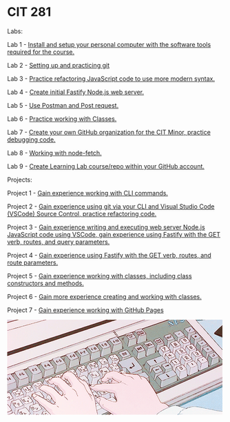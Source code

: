 # CIT 281

Labs:

Lab 1 - [Install and setup your personal computer with the software tools required for the course.](https://beawetton.github.io/cit-lab1/)


Lab 2 - [Setting up and practicing git](https://beawetton.github.io/cit-lab2/)


Lab 3 - [Practice refactoring JavaScript code to use more modern syntax.](https://github.com/beawetton/cit-lab3)


Lab 4 - [Create initial Fastify Node.js web server.](https://github.com/beawetton/cit-lab4)


Lab 5 - [Use Postman and Post request.](https://github.com/beawetton/cit-lab5)


Lab 6 - [Practice working with Classes.](https://github.com/beawetton/cit-lab6)


Lab 7 - [Create your own GitHub organization for the CIT Minor, practice debugging code.](https://github.com/beawetton/cit-lab7)


Lab 8 - [Working with node-fetch.](https://github.com/beawetton/cit-lab8)


Lab 9 - [Create Learning Lab course/repo within your GitHub account.](https://github.com/beawetton/cit-lab9)



Projects:

Project 1 - [Gain experience working with CLI commands.](https://github.com/beawetton/cit-p1)


Project 2 - [Gain experience using git via your CLI and Visual Studio Code (VSCode) Source Control, practice refactoring code.](https://github.com/beawetton/cit-p2)


Project 3 - [Gain experience writing and executing web server Node.js JavaScript code using VSCode, gain experience using Fastify with the GET verb, routes, and query parameters.](https://github.com/beawetton/cit-p3)


Project 4 - [Gain experience using Fastify with the GET verb, routes, and route parameters.](https://github.com/beawetton/cit-p4)


Project 5 - [Gain experience working with classes, including class constructors and methods.](https://github.com/beawetton/cit-p5)


Project 6 - [Gain more experience creating and working with classes.](https://github.com/beawetton/cit-p6)


Project 7 - [Gain experience working with GitHub Pages](https://github.com/beawetton/cit-p7)



![Image description](coding.gif)

